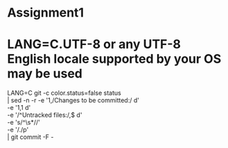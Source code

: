 # Assignment1
# LANG=C.UTF-8 or any UTF-8 English locale supported by your OS may be used
LANG=C git -c color.status=false status \
| sed -n -r -e '1,/Changes to be committed:/ d' \
            -e '1,1 d' \
            -e '/^Untracked files:/,$ d' \
            -e 's/^\s*//' \
            -e '/./p' \
| git commit -F -